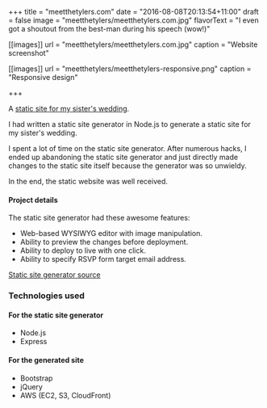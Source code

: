 +++
title = "meetthetylers.com"
date = "2016-08-08T20:13:54+11:00"
draft = false
image = "meetthetylers/meetthetylers.com.jpg"
flavorText = "I even got a shoutout from the best-man during his speech (wow!)"

[[images]]
url = "meetthetylers/meetthetylers.com.jpg"
caption = "Website screenshot"

[[images]]
url = "meetthetylers/meetthetylers-responsive.png"
caption = "Responsive design"

+++

A [static site for my sister's wedding](https://www.wedding.meetthetylers.com).

I had written a static site generator in Node.js to generate a static site for my
sister's wedding.

I spent a lot of time on the static site generator. After numerous hacks, I ended up abandoning the
static site generator and just directly made changes to the static site itself because
the generator was so unwieldy.

In the end, the static website was well received.

#### Project details

The static site generator had these awesome features:

* Web-based WYSIWYG editor with image manipulation.
* Ability to preview the changes before deployment.
* Ability to deploy to live with one click.
* Ability to specify RSVP form target email address.

[<i class="fa fa-github"></i> Static site generator source](https://github.com/HoangPaul/wysiwyg-meetthetylers.com)

### Technologies used

#### For the static site generator
* Node.js
* Express

#### For the generated site
* Bootstrap
* jQuery
* AWS (EC2, S3, CloudFront)
